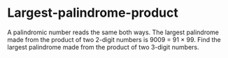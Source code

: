 # Largest-palindrome-product
  A palindromic number reads the same both ways. The largest palindrome made from the product of two 2-digit numbers is 9009 = 91 × 99.  Find the largest palindrome made from the product of two 3-digit numbers.
